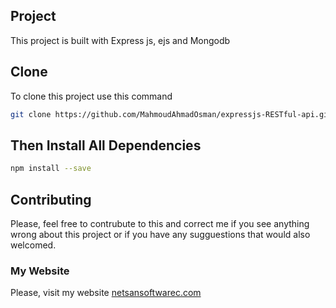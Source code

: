 ## Project
This project is built with Express js, ejs and Mongodb
## Clone
To clone this project use this command

```bash
git clone https://github.com/MahmoudAhmadOsman/expressjs-RESTful-api.git
```

## Then Install All Dependencies

```bash
npm install --save
```


## Contributing
Please, feel free to contrubute to this and correct me if you see anything wrong about this project or if you have any sugguestions that would also welcomed. 



### My Website
 Please, visit my website
[netsansoftwarec.com](https://www.netsansoftware.com/)
